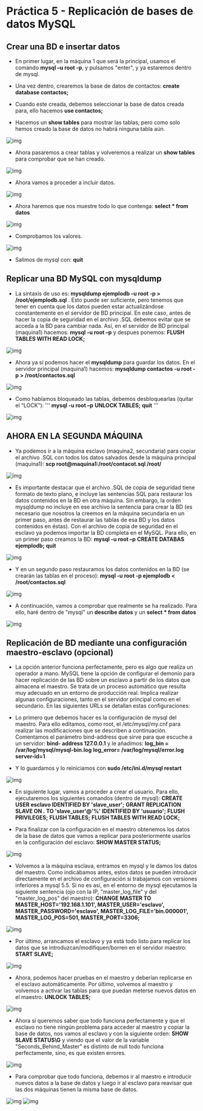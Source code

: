 # Práctica 5 - Replicación de bases de datos MySQL

## Crear una BD e insertar datos

* En primer lugar, en la máquina 1 que será la principal, usamos el comando **mysql –u root -p**, y pulsamos "enter", y ya estaremos dentro de mysql.

* Una vez dentro, crearemos la base de datos de contactos: **create database contactos;**
* Cuando este creada, debemos seleccionar la base de datos creada para, ello hacemos **use contactos;**
* Hacemos un **show tables** para mostrar las tablas, pero como solo hemos creado la base de datos no habrá ninguna tabla aún.

![img](https://github.com/manolotello7/SWAP14-15/blob/master/Im%C3%A1genes/Pr%C3%A1ctica5/1-maquina1.png)

* Ahora pasaremos a crear tablas y volveremos a realizar un **show tables** para comprobar que se han creado.

![img](https://github.com/manolotello7/SWAP14-15/blob/master/Im%C3%A1genes/Pr%C3%A1ctica5/2-maquina1.png)

* Ahora vamos a proceder a incluir datos.

![img](https://github.com/manolotello7/SWAP14-15/blob/master/Im%C3%A1genes/Pr%C3%A1ctica5/3-maquina1.png)

* Ahora haremos que nos muestre todo lo que contenga: **select * from datos**

![img](https://github.com/manolotello7/SWAP14-15/blob/master/Im%C3%A1genes/Pr%C3%A1ctica5/4-maquina1.png)

* Comprobamos los valores.

![img](https://github.com/manolotello7/SWAP14-15/blob/master/Im%C3%A1genes/Pr%C3%A1ctica5/5-maquina1.png)

* Salimos de mysql con: **quit**

## Replicar una BD MySQL con mysqldump

* La sintaxis de uso es: 
**mysqldump ejemplodb -u root -p > /root/ejemplodb.sql** . 
Esto puede ser suficiente, pero tenemos que tener en cuenta que los datos pueden estar actualizándose constantemente en el servidor de BD principal. En este caso, antes de hacer la copia de seguridad en el archivo .SQL debemos evitar que se acceda a la BD para cambiar nada. Así, en el servidor de BD principal (maquina1) hacemos: **mysql -u root –p** y despues ponemos: **FLUSH TABLES WITH READ LOCK;**

![img](https://github.com/manolotello7/SWAP14-15/blob/master/Im%C3%A1genes/Pr%C3%A1ctica5/6-maquina1.png)

* Ahora ya sí podemos hacer el **mysqldump** para guardar los datos. En el servidor principal (maquina1) hacemos: 
**mysqldump contactos -u root -p > /root/contactos.sql**

![img](https://github.com/manolotello7/SWAP14-15/blob/master/Im%C3%A1genes/Pr%C3%A1ctica5/7-maquina1.png)

* Como habíamos bloqueado las tablas, debemos desbloquearlas (quitar el “LOCK”):
'''
**mysql -u root –p**
**UNLOCK TABLES;**
**quit**
'''

![img](https://github.com/manolotello7/SWAP14-15/blob/master/Im%C3%A1genes/Pr%C3%A1ctica5/8-maquina1.png)

## AHORA EN LA SEGUNDA MÁQUINA

* Ya podemos ir a la máquina esclavo (maquina2, secundaria) para copiar el archivo .SQL con todos los datos salvados desde la máquina principal (maquina1):
**scp root@maquina1:/root/contacot.sql /root/**

![img](https://github.com/manolotello7/SWAP14-15/blob/master/Im%C3%A1genes/Pr%C3%A1ctica5/1-maquina2.png)

* Es importante destacar que el archivo .SQL de copia de seguridad tiene formato de texto plano, e incluye las sentencias SQL para restaurar los datos contenidos en la BD en otra máquina. Sin embargo, la orden mysqldump no incluye en ese archivo la sentencia para crear la BD (es necesario que nosotros la creemos en la máquina secundaria en un primer paso, antes de restaurar las tablas de esa BD y los datos contenidos en éstas). Con el archivo de copia de seguridad en el esclavo ya podemos importar la BD completa en el MySQL. Para ello, en un primer paso creamos la BD: 
**mysql -u root –p**
**CREATE DATABAS ejemplodb;**
**quit**

![img](https://github.com/manolotello7/SWAP14-15/blob/master/Im%C3%A1genes/Pr%C3%A1ctica5/2-maquina2.png)

* Y en un segundo paso restauramos los datos contenidos en la BD (se crearán las tablas en el proceso): 
**mysql -u root -p ejemplodb < /root/contactos.sql**

![img](https://github.com/manolotello7/SWAP14-15/blob/master/Im%C3%A1genes/Pr%C3%A1ctica5/3-maquina2.png)

* A continuación, vamos a comprobar que realmente se ha realizado. Para ello, haré dentro de "mysql" un **describe datos** y un **select * from datos**

![img](https://github.com/manolotello7/SWAP14-15/blob/master/Im%C3%A1genes/Pr%C3%A1ctica5/4-maquina2.png)

## Replicación de BD mediante una configuración maestro-esclavo (opcional)

* La opción anterior funciona perfectamente, pero es algo que realiza un operador a mano. MySQL tiene la opción de configurar el demonio para hacer replicación de las BD sobre un esclavo a partir de los datos que almacena el maestro. Se trata de un proceso automático que resulta muy adecuado en un entorno de producción real. Implica realizar algunas configuraciones, tanto en el servidor principal como en el secundario. En las siguientes URLs se detallan estas configuraciones:

* Lo primero que debemos hacer es la configuración de mysql del maestro. Para ello editamos, como root, el /etc/mysql/my.cnf para realizar las modificaciones que se describen a continuación. Comentamos el parámetro bind-address que sirve para que escuche a un servidor: **bind- address 127.0.0.1** y le añadimos:
**log_bin = /var/log/mysql/mysql-bin.log**
**log_error= /var/log/mysql/error.log**
**server-id=1**

* Y lo guardamos y lo reiniciamos con **sudo /etc/ini.d/mysql restart**

![img](https://github.com/manolotello7/SWAP14-15/blob/master/Im%C3%A1genes/Pr%C3%A1ctica5/bd3-maquina1.png)

* En siguiente lugar, vamos a proceder a crear el usuario. Para ello, ejecutaremos los siguientes comandos (dentro de mysql):
**CREATE USER esclavo IDENTIFIED BY 'slave_user';**
**GRANT REPLICATION SLAVE ON *.* TO 'slave_user'@'%' IDENTIFIED BY 'usuario';**
**FLUSH PRIVILEGES;**
**FLUSH TABLES;**
**FLUSH TABLES WITH READ LOCK;**

* Para finalizar con la configuración en el maestro obtenemos los datos de la base de datos que vamos a replicar para posteriormente usarlos en la configuración del esclavo: **SHOW MASTER STATUS;**

![img](https://github.com/manolotello7/SWAP14-15/blob/master/Im%C3%A1genes/Pr%C3%A1ctica5/bd2-maquina1.png)

* Volvemos a la máquina esclava, entramos en mysql y le damos los datos del maestro. Como indicábamos antes, estos datos se pueden introducir  directamente en el archivo de configuración si trabajamos con versiones inferiores a mysql 5.5. Si no es así, en el entorno de mysql ejecutamos la siguiente sentencia (ojo con la IP, "master_log_file" y del "master_log_pos" del maestro):
**CHANGE MASTER TO MASTER_HOST='192.168.1.101', MASTER_USER='esclavo', MASTER_PASSWORD='esclavo', MASTER_LOG_FILE='bin.000001', MASTER_LOG_POS=501, MASTER_PORT=3306;**

![img](https://github.com/manolotello7/SWAP14-15/blob/master/Im%C3%A1genes/Pr%C3%A1ctica5/bd2-maquina2.png)

* Por último, arrancamos el esclavo y ya está todo listo para replicar los datos que se introduzcan/modifiquen/borren en el servidor maestro:
**START SLAVE;**

![img](https://github.com/manolotello7/SWAP14-15/blob/master/Im%C3%A1genes/Pr%C3%A1ctica5/bd3-maquina2.png)

* Ahora, podemos hacer pruebas en el maestro y deberían replicarse en el esclavo automáticamente. Por último, volvemos al maestro y volvemos a activar las tablas para que puedan meterse nuevos datos en el maestro: **UNLOCK TABLES;**

![img](https://github.com/manolotello7/SWAP14-15/blob/master/Im%C3%A1genes/Pr%C3%A1ctica5/bd4-maquina1.png)

* Ahora si queremos saber que todo funciona perfectamente y que el esclavo no tiene ningún problema para acceder al maestro y copiar la base de datos, nos vamos al esclavo y con la siguiente orden: **SHOW SLAVE STATUS\G** y viendo que el valor de la variable "Seconds_Behind_Master" es distinto de null todo funciona perfectamente, sino, es que existen errores.

![img](https://github.com/manolotello7/SWAP14-15/blob/master/Im%C3%A1genes/Pr%C3%A1ctica5/bd5-maquina2.png)

* Para comprobar que todo funciona, debemos ir al maestro e introducir nuevos datos a la base de datos y luego ir al esclavo para reavisar que las dos máquinas tienen la misma base de datos.

![img](https://github.com/manolotello7/SWAP14-15/blob/master/Im%C3%A1genes/Pr%C3%A1ctica5/bd5-maquina1.png)
![img](https://github.com/manolotello7/SWAP14-15/blob/master/Im%C3%A1genes/Pr%C3%A1ctica5/bd6-maquina2.png)





